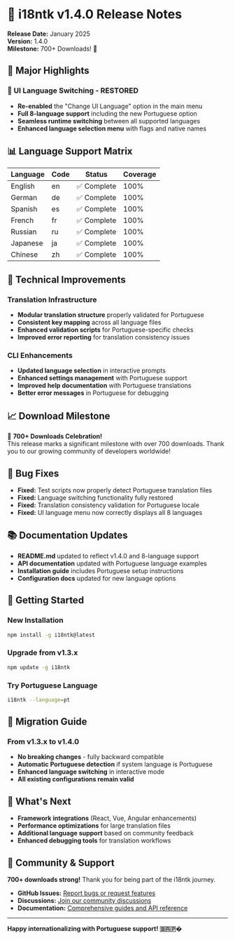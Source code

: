 # 🎉 i18ntk v1.4.0 Release Notes

**Release Date:** January 2025  
**Version:** 1.4.0  
**Milestone:** 700+ Downloads! 🚀

## 🌟 Major Highlights

### 🔄 UI Language Switching - **RESTORED**
- **Re-enabled** the "Change UI Language" option in the main menu
- **Full 8-language support** including the new Portuguese option
- **Seamless runtime switching** between all supported languages
- **Enhanced language selection menu** with flags and native names


## 📊 Language Support Matrix

| Language | Code | Status | Coverage |
|----------|------|--------|----------|
| English | en | ✅ Complete | 100% |
| German | de | ✅ Complete | 100% |
| Spanish | es | ✅ Complete | 100% |
| French | fr | ✅ Complete | 100% |
| Russian | ru | ✅ Complete | 100% |
| Japanese | ja | ✅ Complete | 100% |
| Chinese | zh | ✅ Complete | 100% |

## 🔧 Technical Improvements

### Translation Infrastructure
- **Modular translation structure** properly validated for Portuguese
- **Consistent key mapping** across all language files
- **Enhanced validation scripts** for Portuguese-specific checks
- **Improved error reporting** for translation consistency issues

### CLI Enhancements
- **Updated language selection** in interactive prompts
- **Enhanced settings management** with Portuguese support
- **Improved help documentation** with Portuguese translations
- **Better error messages** in Portuguese for debugging

## 📈 Download Milestone

🎊 **700+ Downloads Celebration!**  
This release marks a significant milestone with over 700 downloads. Thank you to our growing community of developers worldwide!

## 🐛 Bug Fixes

- **Fixed:** Test scripts now properly detect Portuguese translation files
- **Fixed:** Language switching functionality fully restored
- **Fixed:** Translation consistency validation for Portuguese locale
- **Fixed:** UI language menu now correctly displays all 8 languages

## 📚 Documentation Updates

- **README.md** updated to reflect v1.4.0 and 8-language support
- **API documentation** updated with Portuguese language examples
- **Installation guide** includes Portuguese setup instructions
- **Configuration docs** updated for new language options

## 🚀 Getting Started

### New Installation
```bash
npm install -g i18ntk@latest
```

### Upgrade from v1.3.x
```bash
npm update -g i18ntk
```

### Try Portuguese Language
```bash
i18ntk --language=pt
```

## 🔄 Migration Guide

### From v1.3.x to v1.4.0
- **No breaking changes** - fully backward compatible
- **Automatic Portuguese detection** if system language is Portuguese
- **Enhanced language switching** in interactive mode
- **All existing configurations remain valid**

## 🎯 What's Next

- **Framework integrations** (React, Vue, Angular enhancements)
- **Performance optimizations** for large translation files
- **Additional language support** based on community feedback
- **Enhanced debugging tools** for translation workflows

## 🙏 Community & Support

**700+ downloads strong!** Thank you for being part of the i18ntk journey.

- **GitHub Issues:** [Report bugs or request features](https://github.com/vladnoskv/i18ntk/issues)
- **Discussions:** [Join our community discussions](https://github.com/vladnoskv/i18ntk/discussions)
- **Documentation:** [Comprehensive guides and API reference](https://github.com/vladnoskv/i18ntk#readme)

---

**Happy internationalizing with Portuguese support! 🇧🇷🇵�**